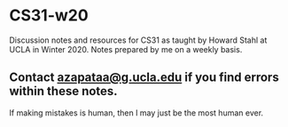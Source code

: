 # CS31-w20
Discussion notes and resources for CS31 as taught by Howard Stahl at UCLA in Winter 2020.
Notes prepared by me on a weekly basis.

## Contact azapataa@g.ucla.edu if you find errors within these notes. 
If making mistakes is human, then I may just be the most human ever.

